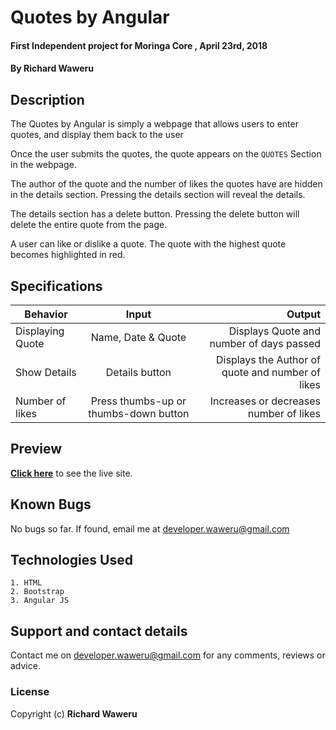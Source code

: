 # Quotes by Angular
#### First Independent project for Moringa Core , April 23rd, 2018
#### By **Richard Waweru**

## Description
The Quotes by Angular is simply a webpage that allows users to enter quotes, and display them back to the user

Once the user submits the quotes, the quote appears on the `QUOTES` Section in the webpage.

The author of the quote and the number of likes the quotes have are hidden in the details section. Pressing the details section will reveal the details.

The details section has a delete button. Pressing the delete button will delete the entire quote from the page.

A user can like or dislike a quote. The quote with the highest quote becomes highlighted in red.

## Specifications
| Behavior      | Input         | Output|
| ------------- |:-------------:| -----:|
| Displaying Quote | Name, Date & Quote | Displays Quote and number of days passed  |
| Show Details      | Details button      | Displays the Author of quote and number of likes |
| Number of likes | Press thumbs-up or thumbs-down button     |    Increases or decreases number of likes |

## Preview
**[Click here](https://devwaweru.github.io/Quotes)** to see the live site.

## Known Bugs
No bugs so far. If found, email me at developer.waweru@gmail.com

## Technologies Used
    1. HTML
    2. Bootstrap
    3. Angular JS

## Support and contact details
Contact me on developer.waweru@gmail.com for any comments, reviews or advice.

### License
Copyright (c) **Richard Waweru**
